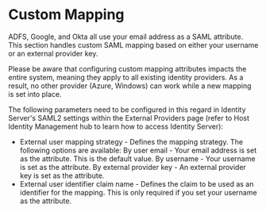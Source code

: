 ﻿# Custom Mapping

ADFS, Google, and Okta all use your email address as a SAML attribute. This section handles custom SAML mapping based on either your username or an external provider key.

Please be aware that configuring custom mapping attributes impacts the entire system, meaning they apply to all existing identity providers. As a result, no other provider (Azure, Windows) can work while a new mapping is set into place.

The following parameters need to be configured in this regard in Identity Server's SAML2 settings within the External Providers page (refer to Host Identity Management hub to learn how to access Identity Server):

* External user mapping strategy - Defines the mapping strategy. The following options are available: By user email - Your email address is set as the attribute. This is the default value. By username - Your username is set as the attribute. By external provider key - An external provider key is set as the attribute.
* External user identifier claim name - Defines the claim to be used as an identifier for the mapping. This is only required if you set your username as the attribute.
